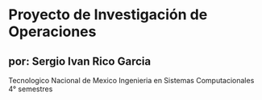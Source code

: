 # Proyecto de Investigación de Operaciones



## por: Sergio Ivan Rico Garcia

Tecnologico Nacional de Mexico
Ingenieria en Sistemas Computacionales 
4° semestres

